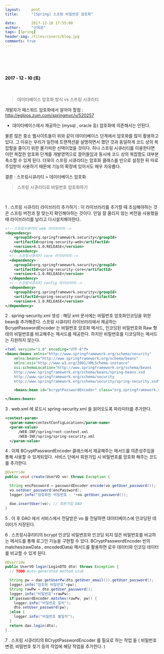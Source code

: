 ```yaml
---
layout:     post
title:      "[Spring] 스프링 비밀번호 암호화"

date:       2017-12-10 17:55:00
author:     "신희준"
tags: [Spring]
header-img: /files/covers/blog.jpg
comments: true
---
```



<head>
 <meta property="og:type" content="website">
 <meta property="og:title" content="스프링 시큐리티, 비밀번호 암호화 하기">
 <meta property="og:description" content="스프링 시큐리티를 활용하여 비밀번호를 암호화 하여 데이터베이스에 저장하고 암호화 된 비밀번호를 가져와 인코딩 되어있지 않은 비밀번호와 비교하는 방법">
 <meta property="og:url" content="http://shj7242.github.io/2017/12/10/Spring31/">

 <meta name="twitter:card" content="summary">
  <meta name="twitter:title" content="스프링 시큐리티, 비밀번호 암호화 하기">
  <meta name="twitter:description" content="스프링 시큐리티를 활용하여 비밀번호를 암호화 하여 데이터베이스에 저장하고 암호화 된 비밀번호를 가져와 인코딩 되어있지 않은 비밀번호와 비교하는 방법">
  <meta name="FACEBOOK:domain" content="http://shj7242.github.io/2017/12/10/Spring31/">
  <meta name="facebook:card" content="summary">
   <meta name="facebook:title" content="스프링 시큐리티, 비밀번호 암호화 하기">
   <meta name="facebook:description" content="스프링 시큐리티를 활용하여 비밀번호를 암호화 하여 데이터베이스에 저장하고 암호화 된 비밀번호를 가져와 인코딩 되어있지 않은 비밀번호와 비교하는 방법">
   <meta name="facebook:domain" content="http://shj7242.github.io/2017/12/10/Spring31/">


 </head>


<br>
<H4 style ="font-weight:bold; color:black;"> </H4>
<br>
<H4 style ="font-weight:bold; color : black">2017 - 12 - 10 (토)</H4>

<br>

> 데이터베이스 암호화 방식 vs 스프링 시큐리티


개발자가 패스워드 암호화에서 알아야 할점 : http://egloos.zum.com/springmvc/v/520257


* 데이터베이스에서 제공하는 (mysql , oracle 등) 암호화에 의존해서는 안된다.

물론 많은 중소 웹사이트들이 위와 같이 데이터베이스 단계에서 암호화를 많이 활용하고 있다. 그 이유는 우리가 일전에 트랜잭션을 설명하면서 했던 것과 동일하게 코드 상의 복잡함을 줄이기 위한 불가피한 선택이었을 것이다. 허나 스프링 시큐리티를 이용한다면 이런 복잡한 암호화 단계를 개발영역으로 끌어들임과 동시에 코드 상의 복잡함도 대부분 축소할 수 있게 된다. 더욱이 스프링 시큐리티는 암호화 클래스를 빈으로 설정한 뒤 따로 주입받아 사용하기 때문에 기능의 확장에 있어서도 매우 자유롭다.

결론 : 스프링시큐리티 > 데이터베이스 암호화



> 스프링 시큐리티로 비밀번호 암호화하기

<br>

1 . 스프링 시큐리티 라이브러리 추가하기 : 이 라이브러리를 추가할 때 조심해야하는 것은 스프링 버전과 잘 맞는지 확인해야하는 것이다. 만일 잘 물리지 않는 버전을 사용했을 때 라이브러리를 날리고 다시설치해야한다.

~~~xml
<!--스프링시큐리티 web 라이브러리-->
<dependency>
    <groupId>org.springframework.security</groupId>
    <artifactId>spring-security-web</artifactId>
    <version>4.1.0.RELEASE</version>
  </dependency>
  <!--스프링시큐리티 core 라이브러리-->
  <dependency>
    <groupId>org.springframework.security</groupId>
    <artifactId>spring-security-core</artifactId>
    <version>4.1.0.RELEASE</version>
  </dependency>
  <!--스프링시큐리티 config 라이브러리-->
  <dependency>
    <groupId>org.springframework.security</groupId>
    <artifactId>spring-security-config</artifactId>
    <version>4.1.0.RELEASE</version>
</dependency>
~~~

2 . spring-security.xml 생성 : 해당 xml 문서에는 비밀번호 암호화인코딩을 위한 bean을 추가해준다.
스프링 시큐리티 라이브러리에서 제공하는 BcryptPasswordEncoder 는 비밀번호 암호화 메서드, 인코딩된 비밀번호와 Raw 형태의 비밀번호를 비교해주는 메서드를 제공한다. 하지만 비밀번호를 디코딩하는 메서드는 지원하지 않는다.

~~~xml
<?xml version="1.0" encoding="UTF-8"?>
<beans:beans xmlns="http://www.springframework.org/schema/security"
    xmlns:beans="http://www.springframework.org/schema/beans"
    xmlns:xsi="http://www.w3.org/2001/XMLSchema-instance"
    xsi:schemaLocation="http://www.springframework.org/schema/beans
    http://www.springframework.org/schema/beans/spring-beans.xsd
    http://www.springframework.org/schema/security
    http://www.springframework.org/schema/security/spring-security.xsd">

    <beans:bean id="bcryptPasswordEncoder" class="org.springframework.security.crypto.bcrypt.BCryptPasswordEncoder" />  

</beans:beans>
~~~

3 . web.xml 에 로드시 spring-security.xml 을 읽어오도록 파라미터를 추가한다.

~~~xml
<context-param>
  <param-name>contextConfigLocation</param-name>
  <param-value>
      /WEB-INF/spring/root-context.xml
      /WEB-INF/spring/spring-security.xml
  </param-value>
~~~

4 . 이제 BCryptPasswordEncoder 클래스에서 제공해주는 메서드를 의존성주입을 통해 사용할 수 있게되었다. 서비스 단에서 회원가입 시 비밀번호를 암호화 해주는 코드를 추가한다.

~~~java
@Override
public void create(UserVO vo) throws Exception {

  String encPassword = passwordEncoder.encode(vo.getUser_password());
  vo.setUser_password(encPassword);
  logger.info("암호화된 비밀번호 : "+vo.getUser_password());

  dao.insertUser(vo); // 회원가입 DAO
}
~~~

5 . 이 후 DAO 에서 서비스에서 전달받은 vo 를 전달하면 데이터베이스에 인코딩된 데이터가 저장된다.

6 . 스프링시큐리티의 bcrypt 인코딩 비밀번호와 인코딩 되지 않은 비밀번호를 비교하는 메서드를 통해 로그인 기능을 구현할 수 있다. BCryptPasswordEncoder 빈의 matches(rawData , encodedData) 메서드를 활용하면 로우 데이터와 인코딩 데이터를 비교할 수 있게 된다.

~~~JAVA
@Override
public UserVO login(LoginDTO dto) throws Exception {
  // TODO Auto-generated method stub

  String pw = dao.getUserPw(dto.getUser_email()).getUser_password();
  logger.info("암호화 비밀번호"+pw);
  String rawPw = dto.getUser_password();
  logger.info("비밀번호"+rawPw);
  if(passwordEncoder.matches(rawPw, pw)) {
    logger.info("비밀번호 일치");
    dto.setUser_password(pw);
  }else {
    logger.info("비밀번호 불일치");    
  }  
  return dao.login(dto);
}
~~~

7 . 스프링 시큐리티의 BCryptPasswordEncoder 를 필요로 하는 작업 들 ( 비밀번호 변경, 비밀번호 찾기 등의 작업에 해당 작업을 추가한다. )
